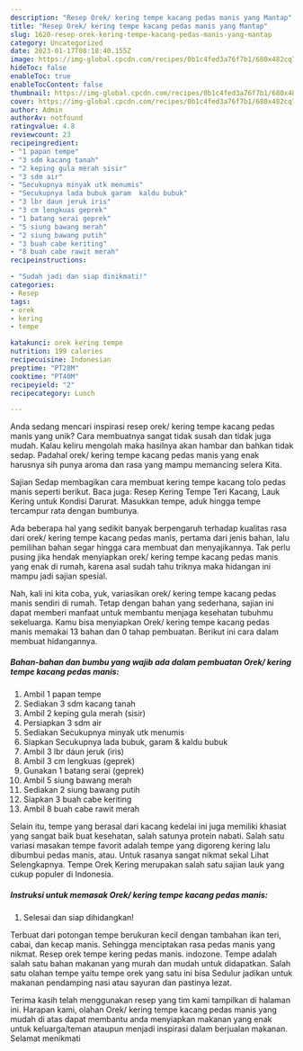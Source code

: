 ```yaml
---
description: "Resep Orek/ kering tempe kacang pedas manis yang Mantap"
title: "Resep Orek/ kering tempe kacang pedas manis yang Mantap"
slug: 1620-resep-orek-kering-tempe-kacang-pedas-manis-yang-mantap
category: Uncategorized
date: 2023-01-17T08:18:40.155Z
image: https://img-global.cpcdn.com/recipes/0b1c4fed3a76f7b1/680x482cq70/orek-kering-tempe-kacang-pedas-manis-foto-resep-utama.jpg
hideToc: false
enableToc: true
enableTocContent: false
thumbnail: https://img-global.cpcdn.com/recipes/0b1c4fed3a76f7b1/680x482cq70/orek-kering-tempe-kacang-pedas-manis-foto-resep-utama.jpg
cover: https://img-global.cpcdn.com/recipes/0b1c4fed3a76f7b1/680x482cq70/orek-kering-tempe-kacang-pedas-manis-foto-resep-utama.jpg
author: Admin
authorAv: notfound
ratingvalue: 4.8
reviewcount: 23
recipeingredient:
- "1 papan tempe"
- "3 sdm kacang tanah"
- "2 keping gula merah sisir"
- "3 sdm air"
- "Secukupnya minyak utk menumis"
- "Secukupnya lada bubuk garam  kaldu bubuk"
- "3 lbr daun jeruk iris"
- "3 cm lengkuas geprek"
- "1 batang serai geprek"
- "5 siung bawang merah"
- "2 siung bawang putih"
- "3 buah cabe keriting"
- "8 buah cabe rawit merah"
recipeinstructions:

- "Sudah jadi dan siap dinikmati!"
categories:
- Resep
tags:
- orek
- kering
- tempe

katakunci: orek kering tempe 
nutrition: 199 calories
recipecuisine: Indonesian
preptime: "PT28M"
cooktime: "PT40M"
recipeyield: "2"
recipecategory: Lunch

---
```





Anda sedang mencari inspirasi resep orek/ kering tempe kacang pedas manis yang unik? Cara membuatnya sangat tidak susah dan tidak juga mudah. Kalau keliru mengolah maka hasilnya akan hambar dan bahkan tidak sedap. Padahal orek/ kering tempe kacang pedas manis yang enak harusnya sih punya aroma dan rasa yang mampu memancing selera Kita.





Sajian Sedap membagikan cara membuat kering tempe kacang tolo pedas manis seperti berikut. Baca juga: Resep Kering Tempe Teri Kacang, Lauk Kering untuk Kondisi Darurat. Masukkan tempe, aduk hingga tempe tercampur rata dengan bumbunya.

Ada beberapa hal yang sedikit banyak berpengaruh terhadap kualitas rasa dari orek/ kering tempe kacang pedas manis, pertama dari jenis bahan, lalu pemilihan bahan segar hingga cara membuat dan menyajikannya. Tak perlu pusing jika hendak menyiapkan orek/ kering tempe kacang pedas manis yang enak di rumah, karena asal sudah tahu triknya maka hidangan ini mampu jadi sajian spesial.






Nah, kali ini kita coba, yuk, variasikan orek/ kering tempe kacang pedas manis sendiri di rumah. Tetap dengan bahan yang sederhana, sajian ini dapat memberi manfaat untuk membantu menjaga kesehatan tubuhmu sekeluarga. Kamu bisa menyiapkan Orek/ kering tempe kacang pedas manis memakai 13 bahan dan 0 tahap pembuatan. Berikut ini cara dalam membuat hidangannya.

<!--inarticleads1-->

##### Bahan-bahan dan bumbu yang wajib ada dalam pembuatan Orek/ kering tempe kacang pedas manis:

1. Ambil 1 papan tempe
1. Sediakan 3 sdm kacang tanah
1. Ambil 2 keping gula merah (sisir)
1. Persiapkan 3 sdm air
1. Sediakan Secukupnya minyak utk menumis
1. Siapkan Secukupnya lada bubuk, garam &amp; kaldu bubuk
1. Ambil 3 lbr daun jeruk (iris)
1. Ambil 3 cm lengkuas (geprek)
1. Gunakan 1 batang serai (geprek)
1. Ambil 5 siung bawang merah
1. Sediakan 2 siung bawang putih
1. Siapkan 3 buah cabe keriting
1. Ambil 8 buah cabe rawit merah


Selain itu, tempe yang berasal dari kacang kedelai ini juga memiliki khasiat yang sangat baik buat kesehatan, salah satunya protein nabati. Salah satu variasi masakan tempe favorit adalah tempe yang digoreng kering lalu dibumbui pedas manis, atau. Untuk rasanya sangat nikmat sekal Lihat Selengkapnya. Tempe Orek Kering merupakan salah satu sajian lauk yang cukup populer di Indonesia. 

<!--inarticleads2-->

##### Instruksi untuk memasak Orek/ kering tempe kacang pedas manis:


1. Selesai dan siap dihidangkan!

Terbuat dari potongan tempe berukuran kecil dengan tambahan ikan teri, cabai, dan kecap manis. Sehingga menciptakan rasa pedas manis yang nikmat. Resep orek tempe kering pedas manis. indozone. Tempe adalah salah satu bahan makanan yang murah dan mudah untuk didapatkan. Salah satu olahan tempe yaitu tempe orek yang satu ini bisa Sedulur jadikan untuk makanan pendamping nasi atau sayuran dan pastinya lezat. 

Terima kasih telah menggunakan resep yang tim kami tampilkan di halaman ini. Harapan kami, olahan Orek/ kering tempe kacang pedas manis yang mudah di atas dapat membantu anda menyiapkan makanan yang enak untuk keluarga/teman ataupun menjadi inspirasi dalam berjualan makanan. Selamat menikmati
